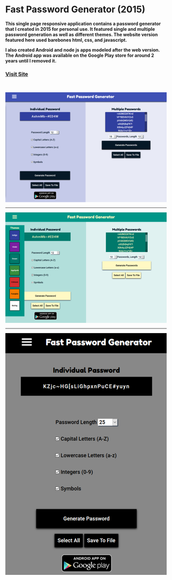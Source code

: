 # Fast Password Generator (2015)
**This single page responsive application contains a password generator that I created in 2015 for personal use. It featured single and multiple password generation as well as different themes. The website version featured here used barebones html, css, and javascript.** 

**I also created Android and node js apps modeled after the web version. The Android app was available on the Google Play store for around 2 years until I removed it.**

### [Visit Site](https://sbullard.github.io/password-website/)

</br>

<p align="center"><img src="images/screenshot1.PNG" max-width="600px"></p>

---

<p align="center"><img src="images/sreenshot2.PNG" max-width="600px"></p>

---

<p align="center"><img src="images/screenshot3.PNG" max-height="600px"></p>
